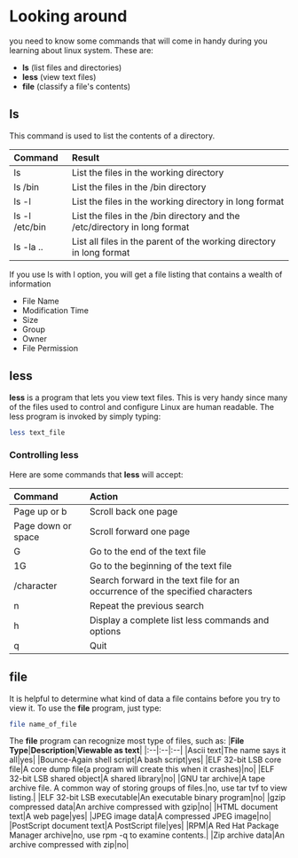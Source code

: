 # Looking around
you need to know some commands that will come in handy during you learning about linux system. These are:

- **ls** (list files and directories)
- **less** (view text files)
- **file** (classify a file's contents)

## ls
This command is used to list the contents of a directory.

| **Command**|**Result**|
|:--|:--|
|ls|List the files in the working directory|
|ls /bin|List the files in the /bin directory|
|ls -l|List the files in the working directory in long format|
|ls -l /etc/bin|List the files in the /bin directory and the /etc/directory in long format|
|ls -la ..|List all files in the parent of the working directory in long format|
If you use ls with l option, you will get a file listing that contains a wealth of information

- File Name
- Modification Time
- Size
- Group
- Owner
- File Permission

## less  
**less** is a program that lets you view text files. This is very handy since many of the files used to control and configure Linux are human readable.
The less program is invoked by simply typing:
```bash
less text_file
```

### Controlling less
Here are some commands that **less** will accept:

|**Command**|**Action**|
|:--|:--|
|Page up or b|Scroll back one page|
|Page down or space|Scroll forward one page|
|G|Go to the end of the text file|
|1G|Go to the beginning of the text file|
|/character|Search forward in the text file for an occurrence of the specified characters|
|n|Repeat the previous search|
|h|Display a complete list less commands and options|
|q|Quit|

## file
It is helpful to determine what kind of data a file contains before you try to view it.
To use the **file** program, just type:
```bash
file name_of_file
```

The **file** program can recognize most type of files, such as:
|**File Type**|**Description**|**Viewable as text**|
|:--|:--|:--|
|Ascii text|The name says it all|yes|
|Bounce-Again shell script|A bash script|yes|
|ELF 32-bit LSB core file|A core dump file(a program will create this when it crashes)|no|
|ELF 32-bit LSB shared object|A shared library|no|
|GNU tar archive|A tape archive file. A common way of storing groups of files.|no, use  tar tvf  to view listing.|
|ELF 32-bit LSB executable|An executable binary program|no|
|gzip compressed data|An archive compressed with gzip|no|
|HTML document text|A web page|yes|
|JPEG image data|A compressed JPEG image|no|
|PostScript document text|A PostScript file|yes|
|RPM|A Red Hat Package Manager archive|no, use  rpm -q  to examine contents.|
|Zip archive data|An archive compressed with  zip|no|


<!--stackedit_data:
eyJoaXN0b3J5IjpbLTE4OTUwNjY4MzhdfQ==
-->
